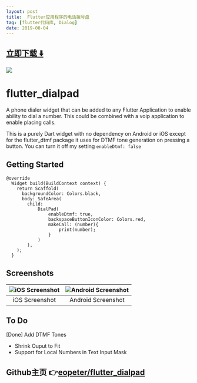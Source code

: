 ```yaml
---
layout: post
title:  Flutter应用程序的电话拨号盘
tag: [flutter代码库, Dialog]
date: 2019-08-04
---
```


 


## [立即下载 ️⬇️ ](https://codeload.github.com/eopeter/flutter_dialpad/zip/master) 


 
![](https://flutterawesome.com/content/images/2019/07/A-phone-dialer-widget.jpg)
 
>
> 
>

 
# flutter_dialpad

A phone dialer widget that can be added to any Flutter Application to enable ability to dial a number. This could be combined with a voip application to enable placing calls.

This is a purely Dart widget with no dependency on Android or iOS except for the flutter_dtmf package it uses for DTMF tone generation on pressing a button. You can turn it off my setting ```enableDtmf: false```

## Getting Started

```
@override
  Widget build(BuildContext context) {
    return Scaffold(
      backgroundColor: Colors.black,
      body: SafeArea(
        child:
            DialPad(
                enableDtmf: true,
                backspaceButtonIconColor: Colors.red,
                makeCall: (number){
                    print(number);
                }
            )
        ),
    );
  }

```
## Screenshots

![iOS Screenshot](screenshots/screenshot1.png?raw=true "iOS Screenshot") | ![Android Screenshot](screenshots/screenshot2.png?raw=true "Android Screenshot")
|:---:|:---:|
| iOS Screenshot | Android Screenshot |

## To Do
[Done] Add DTMF Tones
* Shrink Ouput to Fit
* Support for Local Numbers in Text Input Mask

## Github主页 👉[eopeter/flutter_dialpad](http://github.com/eopeter/flutter_dialpad)